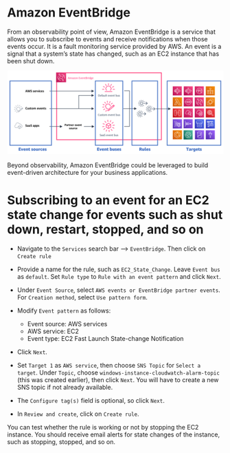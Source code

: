 # Amazon EventBridge

From an observability point of view, Amazon EventBridge is a service that allows you to subscribe to events and receive notifications when those events occur. It is a fault monitoring service provided by AWS. An event is a signal that a system’s state has changed, such as an EC2 instance that has been shut down.

![architecture](/imgs/eventbridge-architecture.png)

Beyond observability, Amazon EventBridge could be leveraged to build event-driven architecture for your business applications.

# Subscribing to an event for an EC2 state change for events such as shut down, restart, stopped, and so on

- Navigate to the `Services` search bar –> `EventBridge`. Then click on `Create rule`

- Provide a name for the rule, such as `EC2_State_Change`. Leave `Event bus` as `default`. Set `Rule type` to `Rule with an event pattern` and click `Next`.

- Under `Event Source`, select `AWS events or EventBridge partner events`. For `Creation method`, select `Use pattern form`.

- Modify `Event pattern` as follows:
  - Event source: AWS services
  - AWS service: EC2
  - Event type: EC2 Fast Launch State-change Notification

- Click `Next`.

- Set `Target 1` as `AWS service`, then choose `SNS Topic` for `Select a target`. Under `Topic`, choose `windows-instance-cloudwatch-alarm-topic` (this was created earlier), then click `Next`. You will have to create a new SNS topic if not already available.

- The `Configure tag(s)` field is optional, so click `Next`.

- In `Review and create`, click on `Create rule`.

You can test whether the rule is working or not by stopping the EC2 instance. You should receive email alerts for state changes of the instance, such as stopping, stopped, and so on.